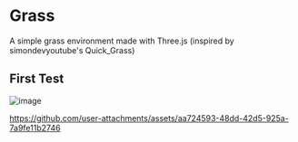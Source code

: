 # Grass
A simple grass environment made with Three.js (inspired by simondevyoutube's Quick_Grass)

## First Test
![image](https://github.com/user-attachments/assets/cec766e2-bec1-4d12-84fb-37b2447f833a)

https://github.com/user-attachments/assets/aa724593-48dd-42d5-925a-7a9fe11b2746


